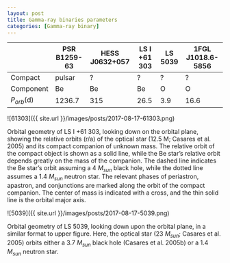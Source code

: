 ```yaml
---
layout: post
title: Gamma-ray binaries parameters
categories: [Gamma-ray binary]
---
```


|       | PSR B1259-63 | HESS J0632+057 | LS I +61 303 | LS 5039 | 1FGL J1018.6-5856|  
|-------|--------------|----------------|--------------|---------|-----------------|  
|Compact| pulsar| ? | ? | ? | ? |  
|Component| Be | Be | Be | O | O |  
|$P_{orb}$(d)| 1236.7 | 315 | 26.5 | 3.9 | 16.6 |  

![61303]({{ site.url }}/images/posts/2017-08-17-61303.png)

Orbital geometry of LS I +61 303, looking down on the orbital plane,
showing the relative orbits (r/a) of the optical star (12.5 M; Casares et al. 2005) and its compact companion of unknown mass. The relative orbit of the compact object is shown as a solid line, while the Be star’s relative orbit depends greatly on the mass of the companion. The dashed line indicates the Be star’s orbit assuming a 4 $M_{sun}$ black hole, while the dotted line assumes a 1.4 $M_{sun}$ neutron star. The relevant phases of periastron, apastron, and conjunctions are marked along the orbit of the compact companion. The center of mass is indicated with a cross, and the thin solid line is the orbital major axis.

![5039]({{ site.url }}/images/posts/2017-08-17-5039.png)

Orbital geometry of LS 5039, looking down upon the orbital plane,
in a similar format to upper figure. Here, the optical star (23 $M_{sun}$; Casares et al. 2005) orbits either a 3.7 $M_{sun}$ black hole (Casares et al. 2005b) or a 1.4 $M_{sun}$ neutron star.